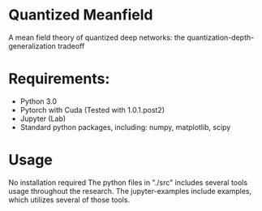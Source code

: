 # Quantized Meanfield
A mean field theory of quantized deep networks: the quantization-depth-generalization tradeoff

# Requirements:
* Python 3.0
* Pytorch with Cuda (Tested with 1.0.1.post2)
* Jupyter (Lab)
* Standard python packages, including: numpy, matplotlib, scipy

# Usage
No installation required
The python files in "./src" includes several tools usage throughout the research.
The jupyter-examples include examples, which utilizes several of those tools.
